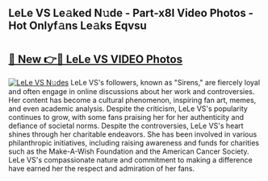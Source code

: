 ## LeLe VS Le𝚊ked N𝚞de - Part-x8I Video Photos - Hot Onlyf𝚊ns Le𝚊ks Eqvsu

# <h2><a href="http://ac52277.deff.icu/?id=LeLe+VS">🔗 New 👉🔴 LeLe VS VIDEO Photos</a></h2>

[![LeLe VS N𝚞des](https://i.imgur.com/rIISA9y.gif)](http://ac52277.deff.icu/?id=LeLe+VS)
LeLe VS's followers, known as "Sirens," are fiercely loyal and often engage in online discussions about her work and controversies. Her content has become a cultural phenomenon, inspiring fan art, memes, and even academic analysis. Despite the criticism, LeLe VS's popularity continues to grow, with some fans praising her for her authenticity and defiance of societal norms. Despite the controversies, LeLe VS's heart shines through her charitable endeavors. She has been involved in various philanthropic initiatives, including raising awareness and funds for charities such as the Make-A-Wish Foundation and the American Cancer Society. LeLe VS's compassionate nature and commitment to making a difference have earned her the respect and admiration of her fans.
